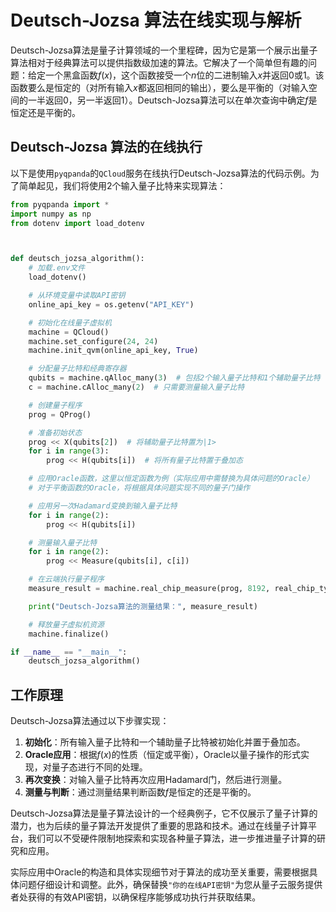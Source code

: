 # Deutsch-Jozsa 算法在线实现与解析

Deutsch-Jozsa算法是量子计算领域的一个里程碑，因为它是第一个展示出量子算法相对于经典算法可以提供指数级加速的算法。它解决了一个简单但有趣的问题：给定一个黑盒函数$f(x)$，这个函数接受一个$n$位的二进制输入$x$并返回0或1。该函数要么是恒定的（对所有输入$x$都返回相同的输出），要么是平衡的（对输入空间的一半返回0，另一半返回1）。Deutsch-Jozsa算法可以在单次查询中确定$f$是恒定还是平衡的。

## Deutsch-Jozsa 算法的在线执行

以下是使用`pyqpanda`的`QCloud`服务在线执行Deutsch-Jozsa算法的代码示例。为了简单起见，我们将使用2个输入量子比特来实现算法：

```python
from pyqpanda import *
import numpy as np
from dotenv import load_dotenv



def deutsch_jozsa_algorithm():
    # 加载.env文件
    load_dotenv()

    # 从环境变量中读取API密钥
    online_api_key = os.getenv("API_KEY")

    # 初始化在线量子虚拟机
    machine = QCloud()
    machine.set_configure(24, 24)
    machine.init_qvm(online_api_key, True)

    # 分配量子比特和经典寄存器
    qubits = machine.qAlloc_many(3)  # 包括2个输入量子比特和1个辅助量子比特
    c = machine.cAlloc_many(2)  # 只需要测量输入量子比特

    # 创建量子程序
    prog = QProg()

    # 准备初始状态
    prog << X(qubits[2])  # 将辅助量子比特置为|1>
    for i in range(3):
        prog << H(qubits[i])  # 将所有量子比特置于叠加态

    # 应用Oracle函数，这里以恒定函数为例（实际应用中需替换为具体问题的Oracle）
    # 对于平衡函数的Oracle，将根据具体问题实现不同的量子门操作

    # 应用另一次Hadamard变换到输入量子比特
    for i in range(2):
        prog << H(qubits[i])

    # 测量输入量子比特
    for i in range(2):
        prog << Measure(qubits[i], c[i])

    # 在云端执行量子程序
    measure_result = machine.real_chip_measure(prog, 8192, real_chip_type.origin_72)

    print("Deutsch-Jozsa算法的测量结果：", measure_result)

    # 释放量子虚拟机资源
    machine.finalize()

if __name__ == "__main__":
    deutsch_jozsa_algorithm()


```

## 工作原理

Deutsch-Jozsa算法通过以下步骤实现：

1. **初始化**：所有输入量子比特和一个辅助量子比特被初始化并置于叠加态。
2. **Oracle应用**：根据$f(x)$的性质（恒定或平衡），Oracle以量子操作的形式实现，对量子态进行不同的处理。
3. **再次变换**：对输入量子比特再次应用Hadamard门，然后进行测量。
4. **测量与判断**：通过测量结果判断函数$f$是恒定的还是平衡的。

Deutsch-Jozsa算法是量子算法设计的一个经典例子，它不仅展示了量子计算的潜力，也为后续的量子算法开发提供了重要的思路和技术。通过在线量子计算平台，我们可以不受硬件限制地探索和实现各种量子算法，进一步推进量子计算的研究和应用。

实际应用中Oracle的构造和具体实现细节对于算法的成功至关重要，需要根据具体问题仔细设计和调整。此外，确保替换`"你的在线API密钥"`为您从量子云服务提供者处获得的有效API密钥，以确保程序能够成功执行并获取结果。